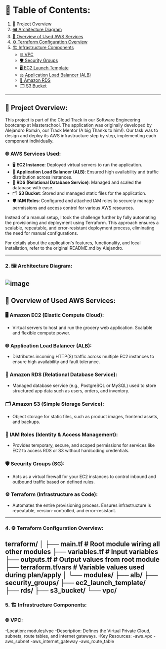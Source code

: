 # 📑 Table of Contents:

1. [🚀 Project Overview](#project-overview)
2. [🖼️ Architecture Diagram](#architecture-diagram)
3. [🧰 Overview of Used AWS Services](#overview-of-used-aws-services)
4. [⚙️ Terraform Configuration Overview](#terraform-configuration-overview)
5. [🏗️ Infrastructure Components](#infrastructure-components)
   - [🌐 VPC](#vpc)
   - [🛡️ Security Groups](#security-groups)
   - [🖥️ EC2 Launch Template](#ec2-launch-template)
   - [⚖️ Application Load Balancer (ALB)](#application-load-balancer-alb)
   - [💾 Amazon RDS](#amazon-rds)
   - [🗂️ S3 Bucket](#s3-bucket)

  
---
 ## 🚀 Project Overview:

This project is part of the Cloud Track in our Software Engineering bootcamp at Masterschool. The application was originally developed by Alejandro Román, our Track Mentor (A big Thanks to him!). Our task was to design and deploy its AWS infrastructure step by step, implementing each component individually.

 ### 🌐 AWS Services Used:
- 🖥️ **EC2 Instance**: Deployed virtual servers to run the application.
- 🏢 **Application Load Balancer (ALB)**: Ensured high availability and traffic distribution across instances.
- 💾 **RDS (Relational Database Service)**: Managed and scaled the database with ease.
- 🗂️ **S3 Bucket**: Stored and managed static files for the application.
- 🛡️ **IAM Roles**: Configured and attached IAM roles to securely manage permissions and access control for various AWS resources.

Instead of a manual setup, I took the challenge further by fully automating the provisioning and deployment using Terraform. This approach ensures a scalable, repeatable, and error-resistant deployment process, eliminating the need for manual configurations.

For details about the application's features, functionality, and local installation, refer to the original README.md by Alejandro.

---

 ### 2. 🖼️ Architecture Diagram:
![image](https://github.com/user-attachments/assets/7c5fe55e-e6c9-482c-84a8-4a74bc18e0fb)
---

## 🧰 Overview of Used AWS Services:

### 🖥️ **Amazon EC2 (Elastic Compute Cloud):**
   - Virtual servers to host and run the grocery web application. Scalable and flexible compute power.

### 🌐 **Application Load Balancer (ALB):**
   - Distributes incoming HTTP(S) traffic across multiple EC2 instances to ensure high availability and fault tolerance.

### 💾 **Amazon RDS (Relational Database Service):**
   - Managed database service (e.g., PostgreSQL or MySQL) used to store structured app data such as users, orders, and inventory.

### 🗂️ **Amazon S3 (Simple Storage Service):**
   - Object storage for static files, such as product images, frontend assets, and backups.

### 🔐 **IAM Roles (Identity & Access Management):**
   - Provides temporary, secure, and scoped permissions for services like EC2 to access RDS or S3 without hardcoding credentials.

### 🛡️ **Security Groups (SG):**
   - Acts as a virtual firewall for your EC2 instances to control inbound and outbound traffic based on defined rules.

### ⚙️ **Terraform (Infrastructure as Code):**
   - Automates the entire provisioning process. Ensures infrastructure is repeatable, version-controlled, and error-resistant.

---
### 4. ⚙️ Terraform Configuration Overview:

terraform/
│
├── main.tf              # Root module wiring all other modules
├── variables.tf         # Input variables
├── outputs.tf           # Output values from root module
├── terraform.tfvars     # Variable values used during plan/apply
│
└── modules/
    ├── alb/
    ├── security_groups/
    ├── ec2_launch_template/
    ├── rds/
    ├── s3_bucket/
    └── vpc/
---

### 5. 🏗️ Infrastructure Components:

### **🌐 VPC:**
-Location: modules/vpc
-Description: Defines the Virtual Private Cloud, subnets, route tables, and internet gateways.
-Key Resources:
-aws_vpc
-aws_subnet
-aws_internet_gateway
-aws_route_table
 




















